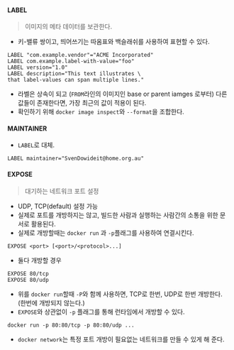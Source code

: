 #### LABEL
> 이미지의 메타 데이터를 보관한다.
* 키-밸류 쌍이고, 띄어쓰기는 따옴표와 백슬래쉬를 사용하여 표현할 수 있다.
```docker
LABEL "com.example.vendor"="ACME Incorporated"
LABEL com.example.label-with-value="foo"
LABEL version="1.0"
LABEL description="This text illustrates \
that label-values can span multiple lines."
```

- 라벨은 상속이 되고 (`FROM`라인의 이미지인 base or parent iamges 로부터) 다른 값들이 존재한다면, 가장 최근의 값이 적용이 된다.
- 확인하기 위해 `docker image inspect`와 `--format`을 조합한다.

#### MAINTAINER
- `LABEL`로 대체.
```docker
LABEL maintainer="SvenDowideit@home.org.au"
```

#### EXPOSE
> 대기하는 네트워크 포트 설정
* UDP, TCP(default) 설정 가능
* 실제로 포트를 개방하지는 않고, 빌드한 사람과 실행하는 사람간의 소통을 위한 문서로 활용된다.
* 실제로 개방할때는 `docker run` 과 `-p`플래그를 사용하여 연결시킨다.

```docker
EXPOSE <port> [<port>/<protocol>...]
```
* 둘다 개방할 경우
```docker
EXPOSE 80/tcp
EXPOSE 80/udp
```
* 위를 `docker run`할때 `-P`와 함께 사용하면, TCP로 한번, UDP로 한번 개방한다. (한번에 개방되지 않는다.)
* `EXPOSE`와 상관없이 `-p` 플래그를 통해 런타임에서 개방할 수 있다.

```docker
docker run -p 80:80/tcp -p 80:80/udp ...
```

- `docker network`는 특정 포트 개방이 필요없는 네트워크를 만들 수 있게 해 준다.

